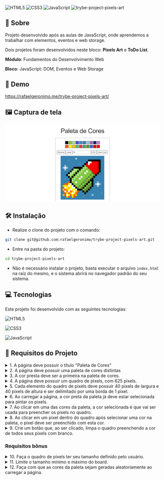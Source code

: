 ![HTML5](https://img.shields.io/badge/html5-%23E34F26.svg?style=for-the-badge&logo=html5&logoColor=white) ![CSS3](https://img.shields.io/badge/css3-%231572B6.svg?style=for-the-badge&logo=css3&logoColor=white) ![JavaScript](https://img.shields.io/badge/javascript-%23323330.svg?style=for-the-badge&logo=javascript&logoColor=%23F7DF1E)
![trybe-project-pixels-art](https://socialify.git.ci/rafaelgeronimo/trybe-project-pixels-art/image?description=1&descriptionEditable=%5BTrybe%20Project%5D%20Pixels%20Art&font=Bitter&language=1&owner=1&pattern=Signal&theme=Light)

## 📗 Sobre

Projeto desenvolvido após as aulas de JavaScript, onde aprendemos a trabalhar com elementos, eventos e web storage.

Dois projetos foram desenvolvidos neste bloco: **Pixels Art** e **ToDo List**.

**Módulo**: Fundamentos do Desenvolvimento Web

**Bloco**: JavaScript: DOM, Eventos e Web Storage

## 🚀 Demo

https://rafaelgeronimo.me/trybe-project-pixels-art/

## 🖼 Captura de tela

![Screenshot](./assets/img/screenshot.png)

## 🛠 Instalação

- Realize o clone do projeto com o comando:
```bash
git clone git@github.com:rafaelgeronimo/trybe-project-pixels-art.git
```
- Entre na pasta do projeto:
```bash
cd trybe-project-pixels-art
```
- Não é necessário instalar o projeto, basta executar o arquivo `index.html` na raíz do mesmo, e o sistema abrirá no navegador padrão do seu sistema.

## 💻 Tecnologias

Este projeto foi desenvolvido com as seguintes tecnologias:

![HTML5](https://img.shields.io/badge/html5-%23E34F26.svg?style=for-the-badge&logo=html5&logoColor=white)

![CSS3](https://img.shields.io/badge/css3-%231572B6.svg?style=for-the-badge&logo=css3&logoColor=white)

![JavaScript](https://img.shields.io/badge/javascript-%23323330.svg?style=for-the-badge&logo=javascript&logoColor=%23F7DF1E)

## 📝 Requisitos do Projeto

<details>
  <summary>
    1. A página deve possuir o título "Paleta de Cores"
  </summary>
  As seguintes verificações serão feitas:
  <ul>
    <li>
      O título deverá ficar dentro de uma tag <kbd>h1</kbd> com o <kbd>id</kbd> denominado <kbd>title</kbd>;
    </li>
    <li>
      O texto do título deve ser <strong>exatamente</strong> "Paleta de Cores".
    </li>
  </ul>
</details>
<details>
  <summary>
    2. A página deve possuir uma paleta de cores distintas
  </summary>
  As seguintes verificações serão feitas:
  <ul>
    <li>
      A paleta de cores deve ser um elemento com <kbd>id</kbd> denominado <kbd>color-palette</kbd>, ao passo que cada cor individual da paleta de cores deve possuir a <kbd>classe</kbd> <kbd>color</kbd>;
    </li>
    <li>
      A cor de fundo de cada elemento da paleta deverá ser a cor que o elemento representa. <strong>A única cor não permitida na paleta é a cor branca</strong>;
    </li>
    <li>
      Cada elemento da paleta deverá ter uma borda preta, sólida e com 1 pixel de largura;
    </li>
    <li>
      A paleta de cores deverá listar todas as cores disponíveis para utilização lado a lado, e deverá ser posicionada abaixo do título "Paleta de Cores";
    </li>
    <li>
      A paleta de cores não deve conter cores repetidas.
    </li>
  </ul>
</details>
<details>
  <summary>
    3. A cor presta deve ser a primeira na paleta de cores.
  </summary>
  As seguintes verificaçÕes serão feitas:
  <ul>
    <li>
      As demais cores podem ser escolhidas livremente.
    </li>
  </ul>
</details>
<details>
  <summary>
    4. A página deve possuir um quadro de pixels, com 625 pixels.
  </summary>
  As seguintes verificaçÕes serão feitas:
  <ul>
    <li>
      O quadro de "pixels" deve ter 25 elementos de largura e 25 elementos de comprimento;
    </li>
    <li>
      O quadro de "pixels" deve possuir o <kbd>id</kbd> denominado <kbd>pixel-board</kbd>, ao passo que cada "pixel" individual dentro do quadro deve possuir a <kbd>classe</kbd> denominada <kbd>pixel</kbd>;
    </li>
    <li>
      A cor inicial dos "pixels" dentro do quadro, ao abrir a página, deve ser branca;
    </li>
    <li>
      O quadro de "pixels" deve aparecer abaixo da paleta de cores.
    </li>
  </ul>
</details>
<details>
  <summary>
    5. Cada elemento do quadro de pixels deve possuir 40 pixels de largura e 40 pixels de altura e ser delimitado por uma borda de 1 pixel.
  </summary>
  As seguintes verificações serão feitas:
  <ul>
    <li>
      O quadro de pixels tem altura e comprimento de 5 elementos;
    </li>
    <li>
      40 pixels deve ser o tamanho total do elemento, incluindo seu conteúdo e excluindo a borda preta, que deve ser criada à parte.
    </li>
  </ul>
</details>
<details>
  <summary>
    6. Ao carregar a página, a cor preta da paleta já deve estar selecionada para pintar os pixels.
  </summary>
  As seguintes verificações serão feitas:
  <ul>
    <li>
      O elemento da cor preta deve possuir, inicialmente, a <kbd>classe</kbd><kbd>selected</kbd>;
    </li>
    <li>
      Note que o elemento que deverá receber a classe <kbd>selected</kbd> deve ser um dos elementos que possuem a classe <kbd>color</kbd>, como especificado no <strong>requisito 2</strong>.
    </li>
  </ul>
</details>
<details>
  <summary>
    7. Ao clicar em uma das cores da paleta, a cor selecionada é que vai ser usada para preencher os pixels no quadro.
  </summary>
  As seguintes verificações serão feitas:
  <ul>
    <li>
      A <kbd>classe</kbd><kbd>selected</kbd> deve ser adicionada à cor selecionada na paleta, ao mesmo tempo em que é removida da cor anteriormente selecionada;
    </li>
    <li>
      Somente uma das cores da paleta deve ter a <kbd>classe</kbd><kbd>selected</kbd> de cada vez;
    </li>
    <li>
      Note que os elementos que deverão receber a classe <kbd>selected</kbd> devem ser os mesmos que possuem a classe <kbd>color</kbd>, como especificado no <strong>requisito 2</strong>.
    </li>
  </ul>
</details>
<details>
  <summary>
    8. Ao clicar em um pixel dentro do quadro após selecionar uma cor na paleta, o pixel deve ser preenchido com esta cor.
  </summary>
  As seguintes verificaçÕes serão feitas:
  <ul>
    <li>
      Ao carregar a página deve ser possível pintar os pixels de preto;
    </li>
    <li>
      Após selecionar uma outra cor na paleta, deve ser possível pintar os pixels com essa cor;
    </li>
    <li>
      Somente o pixel que foi clicado deverá ser preenchido com a cor selecionada, sem influenciar na cor dos demais pixels.
    </li>
  </ul>
</details>
<details>
  <summary>
    9. Crie um botão que, ao ser clicado, limpa o quadro preenchendo a cor de todos seus pixels com branco.
  </summary>
  As seguintes verificaçÕes serão feitas:
  <ul>
    <li>
      O botão deve ter o <kbd>id</kbd> denominado <kbd>clear-board</kbd>;
    </li>
    <li>
      O botão deve estar posicionado entre a paleta de cores e o quadro de pixels;
    </li>
    <li>
      O texto do botão deve ser "<strong>Limpar</strong>".
    </li>
  </ul>
</details>

### Requisitos bônus

<details>
  <summary>
    10. Faça o quadro de pixels ter seu tamanho definido pelo usuário.
  </summary>
  As seguintes verificaçÕes serão feitas:
  <ul>
    <li>
      Crie um input e um botão que permitem definir um quadro de pixels com tamanho entre 5 e 50. Ao clicar no botão, deve ser gerado um quadro de <strong>N</strong> pixels de largura e <strong>N</strong> pixels de altura, onde <strong>N</strong> é o número inserido no input;
    </li>
    <li>
      Ou seja, se o valor passado no input for 7, ao clicar no botão, vai ser gerado um quadro de 49 pixels (7 pixels de largura x 7 pixels de altura);
    </li>
    <li>
      O input deve ter o <kbd>id</kbd> denominado <kbd>board-size</kbd> e o botão deve ter o <kbd>id</kbd> denominado <kbd>generate-board</kbd>;
    </li>
    <li>
      O input só deve aceitar números maiores que zero. Essa restrição <strong>deve</strong> ser feita usando os atributos do elemento <kbd>input</kbd>;
    </li>
    <li>
      O botão deve conter o texto "VQV";
    </li>
    <li>
      O input deve estar posicionado entre a paleta de cores e o quadro de pixels;
    </li>
    <li>
      O botão deve estar posicionado ao lado do input;
    </li>
    <li>
      Se nenhum valor for colocado no input ao clicar no botão, mostre um <kbd>alert</kbd> com o texto: "Board inválido!";
    </li>
    <li>
      O novo quadro deve ter todos os pixels preenchidos com a cor branca.
    </li>
  </ul>
</details>
<details>
  <summary>
    11. Limite o tamanho mínimo e máximo do board.
  </summary>
  As seguintes verificaçÕes serão feitas:
  <ul>
    <li>
    Caso o valor digitado no input <kbd>board-size</kbd> fuja do intervalo de 5 a 50, faça:
      <ul>
        <li>
          Valor menor que 5, considerar 5 como padrão;
        </li>
        <li>
          Valor maior que 50, considerar 50 como padrão.
        </li>
      <ul>
    </li>
  </ul>
</details>
<details>
  <summary>
    12. Faça com que as cores da paleta sejam geradas aleatoriamente ao carregar a página.
  </summary>
  As seguintes verificaçÕes serão feitas:
  <ul>
    <li>
      A cor preta ainda precisa estar presente e deve ser a primeira na sua paleta de cores.
    </li>
  </ul>
</details>